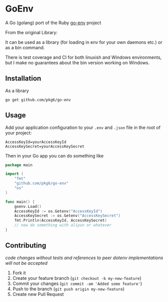# GoEnv

A Go (golang) port of the Ruby [go-env](https://github.com/pkg6/go-env) project

From the original Library:

It can be used as a library (for loading in env for your own daemons etc.) or as a bin command.

There is test coverage and CI for both linuxish and Windows environments, but I make no guarantees about the bin version working on Windows.

## Installation

As a library

```shell
go get github.com/pkg6/go-env
```

## Usage

Add your application configuration to your `.env` and `.json` file in the root of your project:

```shell
AccessKeyId=yourAccessKeyId
AccessKeySecret=yourAccessKeySecret
```

Then in your Go app you can do something like

```go
package main

import (
	"fmt"
	"github.com/pkg6/go-env"
	"os"
)

func main() {
	goenv.Load()
	AccessKeyId := os.Getenv("AccessKeyId")
	AccessKeySecret := os.Getenv("AccessKeySecret")
	fmt.Println(AccessKeyId, AccessKeySecret)
	// now do something with aliyun or whatever
}
```

## Contributing

*code changes without tests and references to peer dotenv implementations will not be accepted*

1. Fork it
2. Create your feature branch (`git checkout -b my-new-feature`)
3. Commit your changes (`git commit -am 'Added some feature'`)
4. Push to the branch (`git push origin my-new-feature`)
5. Create new Pull Request

